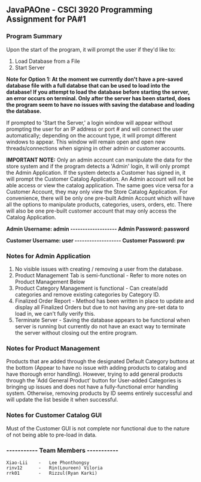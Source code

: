 ## JavaPAOne - CSCI 3920 Programming Assignment for PA#1

### Program Summary
Upon the start of the program, it will prompt the user if they'd like to:
1. Load Database from a File
2. Start Server

<b>Note for Option 1: At the moment we currently don't have a pre-saved database file with a full databse that can be used to load into the database! If you attempt to load the database before starting the server, an error occurs on terminal. Only after the server has been started, does the program seem to have no issues with saving the database and loading the database.</b>

If prompted to 'Start the Server,' a login window will appear without prompting the user for an IP address or port # and will connect the user automatically; depending on the account type, it will prompt different windows to appear. This window will remain open and open new threads/connections when signing in other admin or customer accounts.

<p><b>IMPORTANT NOTE:</b> Only an admin account can manipulate the data for the store system and if the program detects a 'Admin' login, it will only prompt the Admin Application. If the system detects a Customer has signed in, it will prompt the Customer Catalog Application. An Admin account will not be able access or view the catalog application. The same goes vice versa for a Customer Account, they may only view the Store Catalog Application. For convenience, there will be only one pre-built Admin Account which will have all the options to manipulate products, categories, users, orders, etc. There will also be one pre-built customer account that may only access the Catalog Application. </p>

<b>Admin Username: admin ------------------- Admin Password: password

Customer Username: user ------------------- Customer Password: pw </b>

### Notes for Admin Application

1. No visible issues with creating / removing a user from the database.
2. Product Management Tab is semi-functional - Refer to more notes on Product Management Below
3. Product Category Management is functional - Can create/add categories and remove existing categories by Category ID.
4. Finalized Order Report - Method has been written in place to update and display all Finalized Orders but due to not having any pre-set data to load in, we can't fully verify this.
5. Terminate Server - Saving the database appears to be functional when server is running but currently do not have an exact way to terminate the server without closing out the entire program. 

### Notes for Product Management
Products that are added through the designated Default Category buttons at the bottom (Appear to have no issue with adding products to catalog and have thorough error handling). However, trying to add general products through the 'Add General Product' button for User-added Categories is bringing up issues and does not have a fully-functional error handling system. Otherwise, removing products by ID seems entirely successful and will update the list beside it when successful. 

### Notes for Customer Catalog GUI

Must of the Customer GUI is not complete nor functional due to the nature of not being able to pre-load in data. 

### ----------- Team Members -----------
    Xiao-Lii    -   Lee Phonthongsy
    rinv12      -   Rin(Loureen) Viloria 
    rrk01       -   Rizzul(Ryan Karki)

